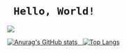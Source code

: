 <h1>
  <code> Hello, World! </code>
</h1>

<div>
    <a href="https://www.linkedin.com/in/fernando-monteiro-5845bb214/"><img src="https://img.shields.io/badge/LinkedIn-0077B5?style=for-the-badge&logo=linkedin&logoColor=white"</a>
</div>

![Anurag's GitHub stats](https://github-readme-stats.vercel.app/api?username=fprompto&show_icons=true&theme=midnight-purple) &nbsp;
[![Top Langs](https://github-readme-stats.vercel.app/api/top-langs/?username=fprompto&layout=demo&theme=midnight-purple)](https://github.com/anuraghazra/github-readme-stats)

<!--
**fPrompto/fPrompto** is a ✨ _special_ ✨ repository because its `README.md` (this file) appears on your GitHub profile.

Here are some ideas to get you started:

- 🔭 I’m currently working on ...
- 🌱 I’m currently learning ...
- 👯 I’m looking to collaborate on ...
- 🤔 I’m looking for help with ...
- 💬 Ask me about ...
- 📫 How to reach me: ...
- 😄 Pronouns: ...
- ⚡ Fun fact: ...
-->
